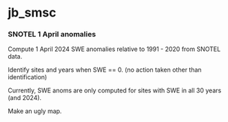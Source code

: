 # jb_smsc

### SNOTEL 1 April anomalies

Compute 1 April 2024 SWE anomalies relative to 1991 - 2020 from SNOTEL data.

Identify sites and years when SWE == 0. (no action taken other than identification)

Currently, SWE anoms are only computed for sites with SWE in all 30 years (and 2024).

Make an ugly map.
